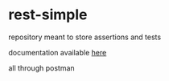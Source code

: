 # rest-simple

repository meant to store assertions and tests

documentation available [here](https://restful-booker.herokuapp.com/apidoc/index.html)

all through postman

